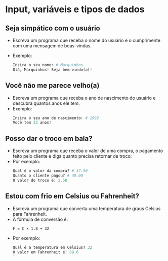# Input, variáveis e tipos de dados

## Seja simpático com o usuário

- Escreva um programa que receba o nome do usuário e o cumprimente com uma mensagem de boas-vindas.
- Exemplo:

  ```python
  Insira o seu nome: # Marquinhos
  Olá, Marquinhos! Seja bem-vindo(a)!
  ```

## Você não me parece velho(a)

- Escreva um programa que receba o ano de nascimento do usuário e descubra quantos anos ele tem.
- Exemplo:
  ```python
  Insira o seu ano de nascimento: # 1992
  Você tem 33 anos!
  ```

## Posso dar o troco em bala?

- Escreva um programa que receba o valor de uma compra, o pagamento feito pelo cliente e diga quanto precisa retornar de troco:
- Por exemplo:
  ```python
  Qual é o valor da compra? # 37.50
  Quanto o cliente pagou? # 40.00
  O valor do troco é: 2.50
  ```

## Estou com frio em Celsius ou Fahrenheit?

- Escreva um programa que converta uma temperatura de graus Celsius para Fahrenheit.
- A fórmula de conversão é:
  ```bash
  F = C × 1.8 + 32
  ```
- Por exemplo:
  ```python
  Qual é a temperatura em Celsius? 32
  O valor em Fahrenheit é: 89.6
  `
  ```
